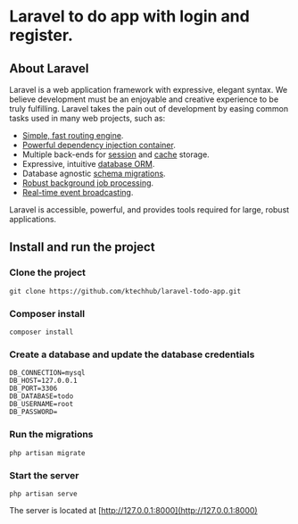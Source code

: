 # Laravel to do app with login and register.

## About Laravel

Laravel is a web application framework with expressive, elegant syntax. We believe development must be an enjoyable and creative experience to be truly fulfilling. Laravel takes the pain out of development by easing common tasks used in many web projects, such as:

- [Simple, fast routing engine](https://laravel.com/docs/routing).
- [Powerful dependency injection container](https://laravel.com/docs/container).
- Multiple back-ends for [session](https://laravel.com/docs/session) and [cache](https://laravel.com/docs/cache) storage.
- Expressive, intuitive [database ORM](https://laravel.com/docs/eloquent).
- Database agnostic [schema migrations](https://laravel.com/docs/migrations).
- [Robust background job processing](https://laravel.com/docs/queues).
- [Real-time event broadcasting](https://laravel.com/docs/broadcasting).

Laravel is accessible, powerful, and provides tools required for large, robust applications.

## Install and run the project

### Clone the project
`git clone https://github.com/ktechhub/laravel-todo-app.git`

### Composer install

`composer install`

### Create a database and update the database credentials
```
DB_CONNECTION=mysql
DB_HOST=127.0.0.1
DB_PORT=3306
DB_DATABASE=todo
DB_USERNAME=root
DB_PASSWORD=
```

### Run the migrations
`php artisan migrate`

### Start the server

`php artisan serve`

The server is located at [http://127.0.0.1:8000](http://127.0.0.1:8000)
